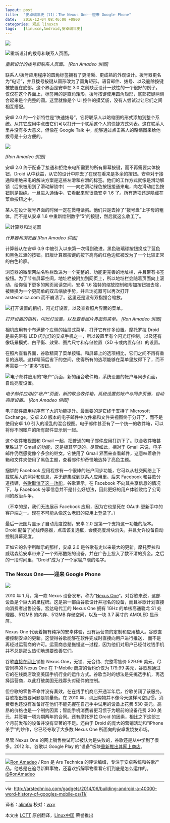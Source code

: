 ```yaml
---
layout: post
title:	"安卓编年史（11）：The Nexus One——迎来 Google Phone"
date:	2016-12-04 08:46:00 +0800 
categories:	观点 linuxcn 
tags:	[linuxcn,Android,安卓编年史]
---
```



![](/Asserts/Images/album/201612/03/224922jdhdkdtjghgpgos7.jpg)


![重新设计的拨号和联系人页面。](/Asserts/Images/album/201612/03/224959utqx1d2g4z0tgvdz.png)


*重新设计的拨号和联系人页面。 [Ron Amadeo 供图]*


联系人/拨号应用程序的圆角标签拥有了更清晰、更成熟的外观设计。拨号器更名为“电话”，并且拨号按键从圆形改为了圆角矩形。语音邮件、拨号、以及删除按键被放置在底部。这个界面是安卓在 3.0 之前缺乏设计一致性的一个很好的例子。仅仅在这个界面上，标签用的是直角矩形，拨号按键使用圆角矩形，底部按键两侧合起来是个完整的圆。这里就像是个 UI 控件的摸奖袋，没有人尝试过让它们之间相互搭配。


安卓 2.0 的一个新特性是“快速拨号”，它将联系人以略缩图的形式添加到整个系统。从其它应用中点击它们可以打开一个联系这个人的快捷方式列表。这在联系人里并没有多大意义，但像在 Google Talk 中，能够通过点击某人的略缩图来给他拨号是十分方便的。


![](/Asserts/Images/album/201612/03/225004v6a5u2txcetttzay.png)


*[Ron Amadeo 供图]*


安卓 2.0 终于配备了接通和拒绝来电所需要的所有屏幕按键，而不再需要实体按钮，Droid 从中获益，从它的设计中除去了在现在看来是多余的按钮。安卓对于接通和拒绝来电的解决方案是这些左滑和右滑的标签。他们的工作方式就像是滑动解锁（后来被用到了滑动解锁中）——向右滑动绿色按钮接通来电，向左滑动红色按钮则是拒绝。一旦进入通话中，它看起来就很像安卓 1.6 了。所有选项还是隐藏在菜单按钮之中。


某人在设计拨号界面的时候一定在煲电话粥。他们只是去掉了“拨号盘”上字母的粗体，而不是从安卓 1.6 中重新绘制数字“5”的按键，然后就这么收工了。


![计算器和浏览器](/Asserts/Images/album/201612/03/225009wkoaodf0laalcf6o.png)


*计算器和浏览器 [Ron Amadeo 供图]*


计算器从在安卓 0.9 中被引入以来第一次得到改进。黑色玻璃球按钮换成了蓝色和黑色过渡的按钮。旧版计算器按键的按下高亮的红色边框被改为了一个比较正常的白色轮廓。


浏览器的微型网站名称栏改进为一个完整的、功能更完善的地址栏，并且带有书签按钮。为了节省屏幕空间，地址栏被附加到网页上，所以地址栏会随着页面向上滚动，给你留下更多的网页阅读空间。安卓 1.6 独特的缩放控制和附加按钮被去除，被替换为一个更简单的双击缩放手势，并且浏览器可以再次打开 arstechnica.com 而不崩溃了。这里还是没有双指捏合缩放。


![打开设置的相机，闪光灯设置，以及查看照片界面的菜单。](/Asserts/Images/album/201612/03/225016yo4p54n807j3u011.jpg)


*打开设置的相机，闪光灯设置，以及查看照片界面的菜单。 [Ron Amadeo 供图]*


相机应用有个布满整个左侧的抽屉式菜单，打开它有许多设置。摩托罗拉 Droid 是率先带有 LED 闪光灯的安卓手机之一，所以设置里有个闪光灯控制，以及还有像场景模式、白平衡、效果、图片尺寸和存储位置（SD 卡或内置存储）的设置。


在照片查看界面，谷歌精简了菜单按钮。和屏幕上的选项相比，它们之间不再有重复的选项。这样精简后省下的空间，使得所有的选项能够在菜单里放得下了，而不再需要一个“更多”按钮。


![电子邮件应用的“帐户”页面，新的组合收件箱，系统设置的帐户与同步页面，自动亮度设置。 ](/Asserts/Images/album/201612/03/225018tf1bfct5x1o5tifo.png)


*电子邮件应用的“帐户”页面，新的联合收件箱，系统设置的帐户与同步页面，自动亮度设置。 [Ron Amadeo 供图]*


电子邮件应用程序有了大的功能提升。最重要的是它终于支持了 Microsoft Exchange。安卓 2.0 版本的电子邮件中收件箱和文件夹视图终于分开了，而不是使用安卓 1.0 引入的凌乱的混合视图。电子邮件甚至有了一个统一的收件箱，可以将你不同账户的所有邮件显示到一起。


这个收件箱视图和 Gmail 一起，把普通的电子邮件应用打趴下了。联合收件箱甚至胜过了 Gmail 的功能，这是极其罕见的。尽管如此，相对于 Gmail 来说，电子邮件仍然感觉像个多余的继女。它使用了 Gmail 界面来查看邮件，这意味着收件箱和文件夹使用了黑色主题，查看邮件却奇怪地选择了亮色主题。


捆绑的 Facebook 应用程序有一个很棒的账户同步功能，它可以从社交网络上下载联系人的照片和信息，并无缝集成到联系人应用里。后来 Facebook 和谷歌分道扬镳，[谷歌取消了这一功能](http://techcrunch.com/2011/02/22/google-android-facebook-contacts/)。谷歌表示，在 Facebook 不向其共享信息的情况下，与 Facebook 分享信息并不是什么好想法，因此更好的用户体验败给了公司间的政治斗争。


（不幸的是，我们无法展示 Facebook 应用，因为它也是死在 OAuth 更新手中的客户端之一。现在不可能从像这么老旧的应用上登录了。）


最后一张图片显示了自动亮度控制，安卓 2.0 是第一个支持这一功能的版本。Droid 配备了光线传感器，点击该复选框，会使亮度滑块消失，并且允许设备自动控制屏幕亮度。


正如它的名字所暗示的那样，安卓 2.0 是谷歌有史以来最大的更新。摩托罗拉和威瑞森给安卓带来了一个外形酷炫的设备，并在广告上投入了数不清的资金。之后的一段时间里，“Droid”成为了一个家喻户晓的名字。


### The Nexus One——迎来 Google Phone


![](/Asserts/Images/album/201612/03/225019grdaesenew49qaaw.jpg)


2010 年 1 月，第一款 Nexus 设备发布，称为“[Nexus One](http://arstechnica.com/gadgets/2010/01/nexus-one-review/)”。对谷歌来说，这部设备是个巨大的里程碑。这是第一部由谷歌设计并冠名的设备，而且谷歌计划直接向消费者出售设备。宏达电代工的 Nexus One 拥有 1GHz 的单核高通骁龙 S1 处理器、512MB 的内存、512MB 存储空间，以及一块 3.7 英寸的 AMOLED 显示屏。


Nexus One 代表着拥有纯净的安卓体验，没有运营商的定制和应用植入。谷歌直接控制安卓的更新。这使得谷歌能够在软件完成时直接向用户进行推送， 而不是再经过运营商的许可。运营商总是拖慢这一过程，因为他们对用户已经付过钱手机并不总是那么热切地想要改善它们。


谷歌[直接在网上](http://arstechnica.com/gadgets/2010/01/googles-big-news-today-was-not-a-phone-but-a-url/)销售 Nexus One，无锁、无合约、完整零售价 529.99 美元。尽管同样的 Nexus One 在 T-Mobile 商店的合约价仅为 179.99 美元，谷歌想通过它的在线商店改变美国手机行业的运作方式。谷歌当时的想法是先挑选手机，再选择运营商，以此打破美国无线寡头对硬件的控制。


但谷歌的零售革命并没有奏效，在在线手机商店开通半年后，谷歌关闭了该服务。谷歌指出首要问题是销量低。在 2010 年，网上购物并不像今天这样司空见惯，消费者也还没有准备好在他们不能先握在自己手中试用的设备上花费 530 美元。高昂的价格也是一个制约因素；智能手机消费者更习惯于为眼前的设备花费 200 美元，并签署一项为期两年的合同。还有摩托罗拉 Droid 的因素，相比之下这部三个月前发布的设备并没有显著的不足。还由于 Droid 的庞大的营销活动和“iPhone 杀手”的炒作，它已经夺取了大多数 Nexus One 所面向的安卓发烧友市场。


尽管 Nexus One 的网上销售尝试可以被认为是失败的，谷歌还是从中学到了很多。2012 年，谷歌以 Google Play 的“设备”板块[重新推出其网上商店](http://arstechnica.com/gadgets/2012/04/unlocked-samsung-galaxy-nexus-can-now-be-purchased-from-google/)。




---


![](/Asserts/Images/album/201612/03/225019adddueebumers6u1.jpg)[Ron Amadeo](http://arstechnica.com/author/ronamadeo) / Ron 是 Ars Technica 的评论编缉，专注于安卓系统和谷歌产品。他总是在追寻新鲜事物，还喜欢拆解事物看看它们到底是怎么运作的。[@RonAmadeo](https://twitter.com/RonAmadeo)




---


via: <http://arstechnica.com/gadgets/2014/06/building-android-a-40000-word-history-of-googles-mobile-os/11/>


译者：[alim0x](https://github.com/alim0x) 校对：[wxy](https://github.com/wxy)


本文由 [LCTT](https://github.com/LCTT/TranslateProject) 原创翻译，[Linux中国](http://linux.cn/) 荣誉推出
